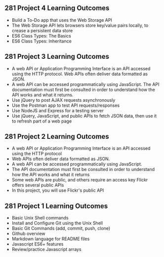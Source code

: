 ## 281 Project 4 Learning Outcomes

* Build a To-Do app that uses the Web Storage API
* The Web Storage API lets browsers store key/value pairs locally, to crease a persistent data store
* ES6 Class Types: The Basics
* ES6 Class Types: Inheritance

## 281 Project 3 Learning Outcomes

* A web API or Application Programming Interface is an API accessed using the HTTP protocol. Web APIs often deliver data formatted as JSON.
* A web API can be accessed programmatically using JavaScript. The API documentation must first be consulted in order to understand how the API works and what it returns.
* Use jQuery to post AJAX requests asynchronously
* Use the Postman app to test API requests/responses
* Use NodeJS and Express for a testing server
* Use jQuery, JavaScript, and public APIs to fetch JSON data, then use it to refresh part of a web page

## 281 Project 2 Learning Outcomes

* A web API or Application Programming Interface is an API
accessed using the HTTP protocol
* Web APIs often deliver data formatted as JSON.
* A web API can be accessed programmatically using
JavaScript.
* The API documentation must first be consulted in order to
understand how the API works and what it returns
* Some web APIs are public, and others require an access key
Flickr offers several public APIs
* In this project, you will use Flickr's public API

## 281 Project 1 Learning Outcomes

* Basic Unix Shell commands
* Install and Configure Git using the Unix Shell
* Basic Git Commands (add, commit, push, clone)
* Github overview
* Markdown language for README files
* Javascript ES6+ features
* Review/practice Javascript arrays
